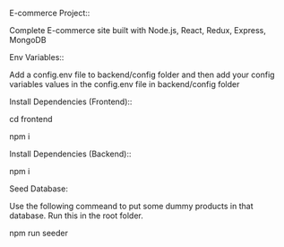 E-commerce Project::

Complete E-commerce site built with Node.js, React, Redux, Express, MongoDB


Env Variables::

Add a config.env file to backend/config folder and then add your config variables values in the config.env file in backend/config folder

Install Dependencies (Frontend)::

cd frontend

npm i

Install Dependencies (Backend)::

npm i

Seed Database:

Use the following commeand to put some dummy products in that database. Run this in the root folder.

npm run seeder
